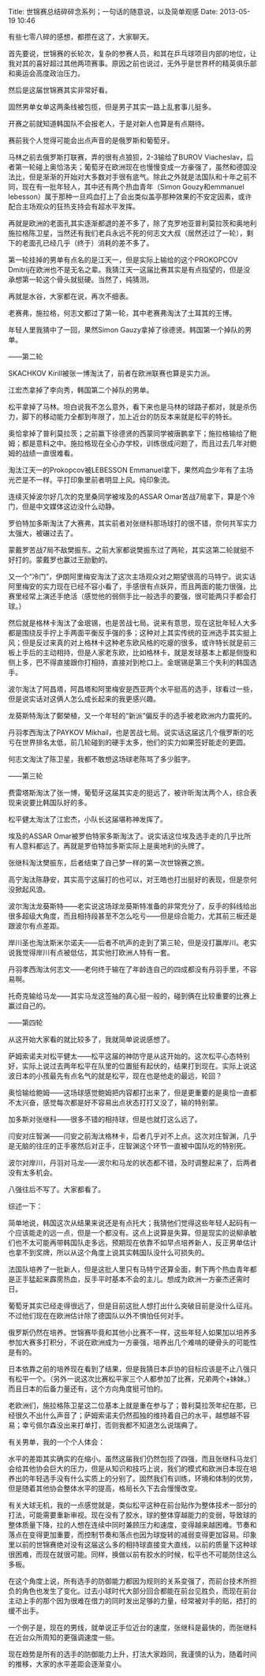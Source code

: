 Title: 世锦赛总结碎碎念系列；一句话的随意说，以及简单观感
Date: 2013-05-19 10:46 

有些七零八碎的感想，都攒在这了，大家聊天。

首先要说，世锦赛的长轮次，复杂的参赛人员，和其在乒乓球项目内部的地位，让我对其的喜好超过其他两项赛事。原因之前也说过，无外乎是世界杯的精英俱乐部和奥运会高度政治压力。

然后是这届世锦赛其实非常好看。

固然男单女单这两条线被包揽，但是男子其实一路上乱套事儿挺多。

开赛之前就知道韩国队不会报老人，于是对新人也算是有点期待。

赛前我个人觉得可能会出点声音的是俄罗斯和葡萄牙。

马林之前去俄罗斯打联赛，弄的很有点狼狈，2-3输给了BUROV Viacheslav，后者第一轮碰上奥恰洛夫；葡萄牙在欧洲现在也慢慢变成一方豪强了，虽然和德国没法比，但是渐渐的开始对大多数对手很有底气。除此之外就是法国队和十年之前不同，现在有一批年轻人，其中还有两个热血青年（Simon Gouzy和emmanuel lebesson）属于那种一旦鸡血打上了会出类似盖亭那种效果的不安定因素，或许配合主场观众的狂热支持会有超水平发挥。

再就是欧洲的老面孔其实逐渐都退的差不多了，除了克罗地亚普利莫拉茨和奥地利施拉格陈卫星，当然还有我们老兵永远不死的何志文大叔（居然还过了一轮），剩下的老面孔已经几乎（终于）消耗的差不多了。

第一轮挂掉的男单有点名的是江天一，但是实际上输给的这个PROKOPCOV Dmitrij在欧洲也不是无名之辈。我猜江天一这届比赛其实是有点指望的，但是没承想第一轮这个骨头就挺硬。当然了，纯猜测。

再就是水谷，大家都在说，再次不细表。

老赛弗，施拉格，何志文都过了第一轮，其中老赛弗淘汰了土耳其的王博。

年轻人里我猜中了一回，果然Simon Gauzy拿掉了徐德贤。韩国第一个掉队的男单。


——第二轮

SKACHKOV Kirill被张一博淘汰了，前者在欧洲联赛也算是实力派。 

江宏杰拿掉了李向秀，韩国第二个掉队的男单。

松平拿掉了马林。坦白说我不怎么意外，看下来也是马林的球路子都对，就是杀伤力，脚下的移动能力全都到年限了，加上近台的防反本来就是松平的特长。

奥恰拿掉了普利莫拉茨；之前赢下徐德贤的西蒙同学被唐鹏拿下；施拉格输给了鲍姆；都是意料之中。施拉格现在全心办学校，训练很成问题了，而且过去几年对鲍姆的战绩一直很难看。

淘汰江天一的Prokopcov被LEBESSON Emmanuel拿下，果然鸡血少年有了主场光芒是不一样。平打印象里前者明显上风。纯印象流。

连续灭掉波尔好几次的克里桑同学被埃及的ASSAR Omar苦战7局拿下，算是个冷门，但是中文媒体这边没什么动静。

罗伯特加多斯淘汰了大赛弗，其实前者对张继科那场球打的很不错，奈何共军实力太强大，被碾过去了。

蒙戴罗苦战7局不敌樊振东。之前大家都说樊振东过了两轮，其实这第二轮就挺不好打的。蒙戴罗也赢过王励勤的。

又一个“冷门”，伊朗阿里梅安淘汰了这次主场观众对之期望很高的马特宁。说实话阿里梅安的实力现在已经不容小看了，手感很有点妖异，而且两面的能力很强，比赛里经常上演还手绝活（感觉他的弱侧手比一般选手的要强，很可能两只手都会打球。）

然后就是格林卡淘汰了金珉锡，也是苦战七局。说来有意思，现在这批年轻人大多都是围绕反手拧上手两面平衡反手强的多；这种对上其实传统的亚洲选手其实挺上风；但是反过来真的对上格林卡这种老东欧风格的吃瘪的很多。或许特长就是前三板上手后的主动相持，但是人家老东欧，比如格林卡，就是发球基本上都是侧旋和侧上多，巴不得直接跟你打相持，直接对到枪口上。金珉锡是第三个失利的韩国选手。

波尔淘汰了阿昌塔，阿昌塔和阿里梅安是西亚两个水平挺高的选手，球看过一些，但是说实话对这俩人怎么成长起来的我更感兴趣。

龙葵斯特淘汰了鄭榮植，又一个年轻的“新派”偏反手的选手被老欧洲内力震死的。

丹羽孝西淘汰了PAYKOV Mikhail，也是苦战七局。说实话这届这几个俄罗斯的吃亏在世界排名太低，前几轮碰到的硬手太多，他们的实力如果签好能走的更圆。

何志文淘汰了陈卫星，我都不敢想这场球老陈骂了多少脏字。


——第三轮

费雷塔斯淘汰了张一博，葡萄牙这届其实走的挺远了，被许昕淘汰两个人，综合表现来说要比韩国队好的多。

松平健太淘汰了江宏杰，小队长这届堪称神发挥了。

埃及的ASSAR Omar被罗伯特家多斯淘汰了。说实话这位埃及选手走的几乎比所有人意料都远了。再就是罗伯特加多斯实际上是奥地利的头牌了。

张继科淘汰樊振东，后者结束了自己梦一样的第一次世锦赛之旅。

高宁淘汰陈静安，其实高宁这届打的也可以，对王皓也打出挺好的表现，但是奈何没掀起风浪。

波尔淘汰龙葵斯特——老实说这场球龙葵斯特准备的非常充分了，反手的斜线给出很多超级大角度，而且相持段甚至不怎么吃亏——但是综合能力，尤其前三板还是跟波尔有点差距。

岸川圣也淘汰斯米尔诺夫——后者不吭声的走到了第三轮，但是没打赢岸川。老实说我觉得岸川有点被低估，其实他打欧洲人特有一套。

丹羽孝西淘汰何志文——老何终于输在了年龄连自己的四成都没有丹羽手里，不容易啊。

托奇克输给马龙——其实马龙这签抽的真心挺一般的，碰到俩在比较重要的比赛上赢过自己的。


——第四轮

从这开始大家看的就比较多了，我就简单说说感想了。

萨姆索诺夫对松平健太——松平这届的神防守是从这开始的。这次松平心态特别好，实际上说过去两年松平在队里的位置挺有起伏的，结果打到现在。实际上说这波日本的小孩最先有点名气的就是松平，现在也是他走的最远，轮回？

奥恰输给鲍姆——这场球感觉鲍姆把内容都打出来了，但是更重要的是奥恰一直都不太兴奋，感觉每次都是好不容易出点状态打打又没了，输的特别蒙。

加多斯对张继科——很多不错的相持球，但是也就打这么远了。

闫安对庄智渊——闫安之前淘汰格林卡，后者几乎对不上点。这次对庄智渊，几乎是无脑的往庄的正手塞然后对正手，庄智渊这个环节一直被中国队吃的特别死。

波尔对岸川，丹羽对马龙——波尔和马龙的状态都不错，及时调整起来了，后两者没有太多机会。

八强往后不写了。大家都看了。


综述一下：

简单地说，韩国这次从结果来说还是有点托大；我猜他们觉得这些年轻人起码有一个应该能走的远一点，但是一个都没有。这点上说算是失算。但是现实的说柳承敏们也不太可能再带韩国队走多远，预期现在依靠不如早点培养新人，反正男单估计也拿不到奖牌，所以从这个角度上说其实韩国队没什么可损失的。

法国队培养了一批新人，但是这批人里只有马特宁还算全面，剩下两个热血青年都是正手猛起来霹雳热血，反手平时基本不会的主儿。想成为欧洲一方豪杰还需时日。

葡萄牙其实已经走得很远了，但是目前这批人想打出什么突破目前是没什么征兆。不过他们现在在欧洲估计除了德国队以外不惧怕任何对手。

俄罗斯仍然在培养。世锦赛毕竟和其他小比赛不一样，这些年轻人如果加以培养多参加大赛多打积分，不说在欧洲成为一方豪强，培养出几个难啃的硬骨头的可能性是有的。

日本依靠之前的培养现在看到了结果，但是我猜日本乒协的目标应该是不止八强只有松平一个。（另外一说这次比赛松平家三个人都参加了比赛，兄弟两个+妹妹。）而且日本的后备力量还有，这个方向角度挺可怕的。

老欧洲们，施拉格陈卫星这二位基本上就是重在参与了；普利莫拉茨年纪在那，已经很久不出什么声音了；萨姆索诺夫仍然孤独的维持着自己的水平，越想越不容易；幸亏佩尔森没出来打单打，否则我都不知道怎么说瑞典了。


有关男单，我的一个个人体会：

水平的差距其实确实的在缩小。虽然这届我们仍然包揽了四强，而且张继科马龙们会给其他协会巨大的压力，但是从知识和技巧上说，我们的模式和欧洲日本现在培养出的年轻选手没有什么实质上的分别了。固然我们有训练，环境和体制的优势，但是随着其他协会整体水平的提高，格局长久下去会慢慢改变。

有关大球无机，我的一点感觉就是，类似松平这种在前台贴作为整体技术一部分的打法，可能需要重新审视。现在没有了胶水，球的整体穿越能力的变弱，导致球的整体质量下降，拉的人想在连续中同时兼顾压力和速度，变得越来越困难。节奏和落点在变得更加重要，而控制节奏和落点也因为球旋转的减弱变得更加容易。印象里以前的世锦赛绝对没有这届这么多的相持球直接变大直线，以前的质量下这种球很困难，而现在就很可能。同样，换做以前有胶水的时候，松平也不可能防住这么多板。

在这个角度上说，所有选手的防御能力都因为规则的关系变强了，而前台技术所担负的角色也发生了变化。过去小球时代大部分回合都能在前台见胜负，而现在前台主动上手的那个因为很难在借力的同时发出足够的力量，经常被对手的贴，捂打的缓不出手。

一个例子是，现在的男线，就单说正手位近台的速度，张继科是最快的，而张继科在近台众所周知的更强调速度一些。

现在趋势是所有的选手的防御能力上升，打法大家趋同，我谨慎的认为，随着时间的推移，大家的水平差距会逐渐变小。



